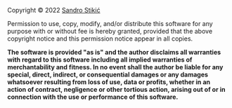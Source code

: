 Copyright © 2022 [Sandro Stikić](mailto:sandro@stikic.com)

Permission to use, copy, modify, and/or distribute this software for
any purpose with or without fee is hereby granted, provided that the
above copyright notice and this permission notice appear in all
copies.

**The software is provided "as is" and the author disclaims all
warranties with regard to this software including all implied
warranties of merchantability and fitness. In no event shall the
author be liable for any special, direct, indirect, or consequential
damages or any damages whatsoever resulting from loss of use, data or
profits, whether in an action of contract, negligence or other
tortious action, arising out of or in connection with the use or
performance of this software.**
